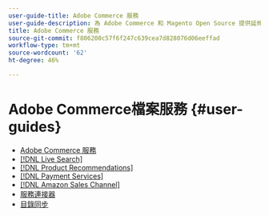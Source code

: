 ```yaml
---
user-guide-title: Adobe Commerce 服務
user-guide-description: 為 Adobe Commerce 和 Magento Open Source 提供延伸功能託管服務的文件和資源。
title: Adobe Commerce 服務
source-git-commit: f806200c57f6f247c639cea7d828076d06eeffad
workflow-type: tm+mt
source-wordcount: '62'
ht-degree: 46%

---
```


# Adobe Commerce檔案服務 {#user-guides}

- [Adobe Commerce 服務](home.md)
- [[!DNL Live Search]](https://experienceleague.adobe.com/docs/commerce-merchant-services/live-search/guide-overview.html)
- [[!DNL Product Recommendations]](https://experienceleague.adobe.com/docs/commerce-merchant-services/product-recommendations/guide-overview.html)
- [[!DNL Payment Services]](https://experienceleague.adobe.com/docs/commerce-merchant-services/payment-services/guide-overview.html)
- [[!DNL Amazon Sales Channel]](https://experienceleague.adobe.com/docs/commerce-channels/amazon/guide-overview.html)
- [服務連接器](/help/landing/saas.md)
- [目錄同步](/help/landing/catalog-sync.md)
